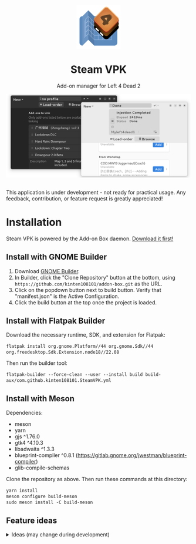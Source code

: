 <div align="center">
<img style="vertical-align: middle;" src="data/resources/logo/com.github.kinten108101.SteamVPK.svg" alt="Project's logo" width="120" height="120" align="center" />
<br />
<h1>Steam VPK</h1>
<p></p>Add-on manager for Left 4 Dead 2<br /></p>
</div>
<div align="center">
<img style="vertical-align: middle;" src="data/resources/screenshots/windows-v1.png" alt="Preview" />
</div>
<br />

This application is under development - not ready for practical usage. Any feedback, contribution, or feature request is greatly appreciated!

# Installation

Steam VPK is powered by the Add-on Box daemon. [Download it first!](https://github.com/kinten108101/steam-vpk-server)

## Install with GNOME Builder

1. Download [GNOME Builder](https://flathub.org/apps/details/org.gnome.Builder).
2. In Builder, click the "Clone Repository" button at the bottom, using `https://github.com/kinten108101/addon-box.git` as the URL.
3. Click on the popdown button next to build button. Verify that "manifest.json" is the Active Configuration.
3. Click the build button at the top once the project is loaded.

## Install with Flatpak Builder

Download the necessary runtime, SDK, and extension for Flatpak:

```shell
flatpak install org.gnome.Platform//44 org.gnome.Sdk//44 org.freedesktop.Sdk.Extension.node18//22.08
```

Then run the builder tool:

```shell
flatpak-builder --force-clean --user --install build build-aux/com.github.kinten108101.SteamVPK.yml
```

## Install with Meson

Dependencies:

- meson
- yarn
- gjs ^1.76.0
- gtk4 ^4.10.3
- libadwaita ^1.3.3
- blueprint-compiler ^0.8.1 (https://gitlab.gnome.org/jwestman/blueprint-compiler)
- glib-compile-schemas

Clone the repository as above. Then run these commands at this directory:

```shell
yarn install
meson configure build-meson
sudo meson install -C build-meson
```
## Feature ideas
<details>
  <summary>Ideas (may change during development)</summary>
  
- Add-ons
	- [x] View add-ons
	- [ ] Create empty add-on
	- [ ] Delete add-on
	- [ ] Detect existing add-on
	- [ ] Download from Workshop
	- [ ] Download from Gamemaps
	- [x] View add-on details
	- [ ] Modify add-on details
	- [ ] Use multiple archives per add-on
	- [ ] Search add-ons
- Load order
	- [x] View loadorder
	- [ ] Add, remove add-on entry
	- [ ] Move add-on entry
	- [ ] Drag n drop add-on entry
	- [ ] Add, remove, move n drag separator entry
	- [ ] Randomized add-on list
	- [ ] Search add-on entry
	- [ ] Detect conflicts between add-on entries
	- [ ] Detect conflicts against external add-ons
- Injection
	- [x] Install add-ons as symlinks
	- [ ] Modify in-game add-on details
- Profiles
	- [ ] View profiles
	- [ ] Create, delete profile
	- [ ] Import, export add-on list
	- [ ] Modify profile details
- Archives
	- [ ] Add archive
	- [ ] Delete archive
	- [ ] Move n drag archive entry in add-on
	- [ ] Archive installation wizard when steam id is found
- (Linux) Patcher
	- [ ] No background music patch
	- [ ] Unchanging background clip patch
	- [ ] Chinese characters patch

</details>
